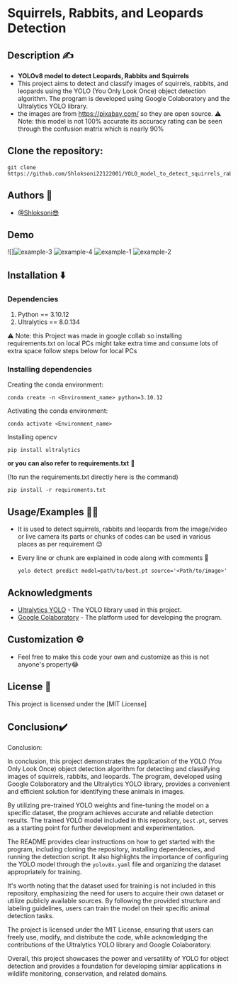 # Squirrels, Rabbits, and Leopards Detection

## Description ✍️
- **YOLOv8 model to detect Leopards, Rabbits and Squirrels**
- This project aims to detect and classify images of squirrels, rabbits, and leopards using the YOLO (You Only Look Once) object detection algorithm. The program is developed using Google Colaboratory and the Ultralytics YOLO library.
- the images are from https://pixabay.com/ so they are open source.
⚠️ Note: this model is not 100% accurate its accuracy rating can be seen through the confusion matrix which is nearly 90%


## Clone the repository:
```
git clone https://github.com/Shloksoni22122001/YOLO_model_to_detect_squirrels_rabbits_and_leopards
```

## Authors 👑

- [@Shloksoni😎](https://www.github.com/Shloksoni22122001)


## Demo
![]![example-3](https://github.com/Shloksoni22122001/YOLO_model_to_detect_squirrels_rabbits_and_leopards/assets/117386665/f404f8f4-af1a-4256-b4ff-6cf929c4a5d0)
![example-4](https://github.com/Shloksoni22122001/YOLO_model_to_detect_squirrels_rabbits_and_leopards/assets/117386665/1a6a738a-88a1-4297-b26b-f85bd825d5f8)
![example-1](https://github.com/Shloksoni22122001/YOLO_model_to_detect_squirrels_rabbits_and_leopards/assets/117386665/f11ab259-c643-4ae0-b210-692272fc3fa6)
![example-2](https://github.com/Shloksoni22122001/YOLO_model_to_detect_squirrels_rabbits_and_leopards/assets/117386665/51188cbc-ceef-4693-8dbd-5efdb38071a3)



## Installation ⬇️
### Dependencies
1. Python == 3.10.12
2. Ultralytics == 8.0.134


⚠️ Note: this Project was made in google collab so installing requirements.txt on local PCs might take extra time and consume lots of extra space follow steps below for local PCs

### Installing dependencies
Creating the conda environment:
```
conda create -n <Environment_name> python=3.10.12
```
Activating the conda environment:
```
conda activate <Environment_name>
```
Installing opencv
```
pip install ultralytics
```

**or you can also refer to requirements.txt** 🤝

(!to run the requirements.txt directly here is the command)

```
pip install -r requirements.txt
```
## Usage/Examples 👨‍💻

- It is used to detect squirrels, rabbits and leopards from the image/video or live camera its parts or chunks of codes can be used in various places as per requirement 😊

- Every line or chunk are explained in code along with comments 🫡
    ```
    yolo detect predict model=path/to/best.pt source='<Path/to/image>'
    ```
## Acknowledgments

- [Ultralytics YOLO](https://github.com/ultralytics/yolov5) - The YOLO library used in this project.
- [Google Colaboratory](https://colab.research.google.com/) - The platform used for developing the program.

## Customization ⚙️

- Feel free to make this code your own and customize as this is not anyone's property😂

## License 🪪

This project is licensed under the [MIT License]

## **Conclusion**✔️

Conclusion:

In conclusion, this project demonstrates the application of the YOLO (You Only Look Once) object detection algorithm for detecting and classifying images of squirrels, rabbits, and leopards. The program, developed using Google Colaboratory and the Ultralytics YOLO library, provides a convenient and efficient solution for identifying these animals in images.

By utilizing pre-trained YOLO weights and fine-tuning the model on a specific dataset, the program achieves accurate and reliable detection results. The trained YOLO model included in this repository, `best.pt`, serves as a starting point for further development and experimentation.

The README provides clear instructions on how to get started with the program, including cloning the repository, installing dependencies, and running the detection script. It also highlights the importance of configuring the YOLO model through the `yolov8x.yaml` file and organizing the dataset appropriately for training.

It's worth noting that the dataset used for training is not included in this repository, emphasizing the need for users to acquire their own dataset or utilize publicly available sources. By following the provided structure and labeling guidelines, users can train the model on their specific animal detection tasks.

The project is licensed under the MIT License, ensuring that users can freely use, modify, and distribute the code, while acknowledging the contributions of the Ultralytics YOLO library and Google Colaboratory.

Overall, this project showcases the power and versatility of YOLO for object detection and provides a foundation for developing similar applications in wildlife monitoring, conservation, and related domains.
